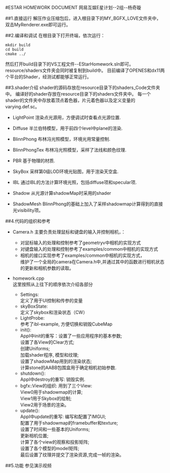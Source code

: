 #ESTAR HOMEWORK DOCUMENT
网易互娱E星计划--2组--杨奇璇

##1.直接运行
解压作业压缩包后，进入根目录下的MY_BGFX_LOVE文件夹中，双击MyRenderer.exe即可运行。

##2.编译和调试
在根目录下打开终端，依次运行：
```
mkdir build
cd build
cmake ../
```
然后打开build目录下的VS工程文件--EStarHomework.sln即可。  
resource/shaders文件夹会同时被复制到build中。
目前编译了OPENES和dx11两个平台的Shader，经测试都能够正常运行。

##3.shader介绍
shader的源码存放在resource目录下的shaders_Code文件夹中。
编译好的shader存放在resource目录下的shaders文件夹中。
每一个shader的文件夹中存放着顶点着色器，片元着色器以及定义变量的varying.def.sc。

* LightPoint 渲染点光源用，方便调试时查看点光源位置.  

* Diffuse 半兰伯特模型，用于前四个level中plane的渲染.  

* BlinnPhong 布林冯光照模型，环境光用常量控制.  

* BlinnPhongTex 布林冯光照模型，采样了法线和颜色纹理.  

* PBR 基于物理的材质.  

* SkyBox 采样第0级LOD环境光贴图，用于渲染天空盒.  

* IBL 通过IBL的方法计算环境光照，包括diffuse项和specular项.  

* Shadow 从光源计算shadowMap时采用的shader  

* ShadowMesh BlinnPhong的基础上加入了采样shadowmap计算得到的直接光visibility项。  

##4.代码的组织和参考
* Camera.h
主要负责处理鼠标和键盘的输入并控制相机，：  
	* 对鼠标输入的处理和控制参考了geometryv中相机的实现方式
	* 对键盘输入的处理和控制参考了examples/common中相机的实现方式
	* 相机的接口实现参考了examples/common中相机的实现方式，  
	维护了一个全局的camera在Camera.h中,并通过其中的函数进行相机状态的更新和相机参数的读取。

* homework.cpp  
这里按照从上往下的顺序依次介绍各部分
 	* Settings:   
 	定义了用于UI控制和传参的变量
 	* skyBoxState:   
 	定义了skybox和渲染状态（CW）
 	* LightProbe:   
 	参考了ibl-example, 方便切换和销毁CubeMap
 	* init():   
 	AppI中init的重写：设置了一些应用程序的基本参数;  
 	设置了各View的Clear方式;  
 	创建Uniforms;  
 	加载shader程序, 模型和纹理;  
 	设置了shadowMap用到的渲染状态;  
 	计算stone的AABB包围盒用于确定相机初始参数.
 	* shutdown():   
 	AppI中destroy的重写: 销毁实例.  
 	* bgfx::View的组织: 
 	用到了三个View:  
 	View0用于shadowmap的计算;  
 	View1用于Skybox的绘制;  
 	View2用于场景的渲染。
 	* update():   
 	AppI中update的重写:  编写和配置了IMGUI;  
 	配置了用于shadowmap的framebuffer和texture;  
 	设置了时间和一些基本的Uniforms;  
 	更新相机位置;   
 	计算了各个view的观察和投影矩阵;  
 	设置了各个模型的model矩阵;  
 	最后设置了纹理并提交了渲染资源,完成一帧的渲染。

##5.功能
参见演示视频
